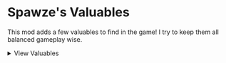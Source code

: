 # Spawze's Valuables

This mod adds a few valuables to find in the game! I try to keep them all balanced gameplay wise.

<details>
<summary>View Valuables</summary>
<br>
Tungsten Cube<br>
<ul>
<li>Strong+ Durability
<li>High+ Value
<li>Very heavy
<li>Medium size
<li>Spawns: Arctic
</ul>
<br>
Maxwell<br>
<ul>
<li>Weak+ Durability
<li>Medium value
<li>Medium+ weight
<li>Small size
<li>Spawns: anywhere
<li>Thanks to bean(alwayshasbean) on sketchfab for the 3d model and texture
</ul>
<br>
Fatass Cat<br>
<ul>
<li>Default Durability
<li>Medium+ value
<li>Medium+++ weight
<li>Medium size
<li>Spawns: anywhere
<li>Thanks again to bean(alwayshasbean) on sketchfab for the 3d model and texture
</ul>
Pipebomb<br>
<ul>
<li>Weak+ Durability
<li>Medium value
<li>Light weight
<li>Small size
<li>Spawns: Arctic
<li>Definitely does NOT explode
</ul>
Gold Coin<br>
<ul>
<li>Default Durability
<li>Medium value
<li>Medium++ weight (it's gold)
<li>Tiny size
<li>Spawns: Manor, Wizard
<li>+Ricoshot
</ul>
Metal Pipe<br>
<ul>
<li>Default Durability
<li>Medium+ value
<li>Medium+++ weight
<li>Big size
<li>Spawns: Arctic
</ul>
</details>
